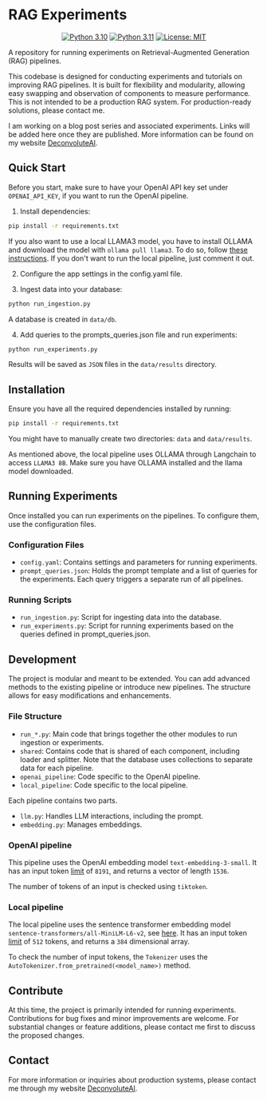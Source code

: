 # RAG Experiments

<p align="center">
  <a href="https://www.python.org/downloads/release/python-310/"><img src="https://img.shields.io/badge/python-3.10-green.svg" alt="Python 3.10"></a>
  <a href="https://www.python.org/downloads/release/python-311/"><img src="https://img.shields.io/badge/python-3.11-green.svg" alt="Python 3.11"></a>
  <a href="https://opensource.org/licenses/MIT"><img src="https://img.shields.io/badge/License-MIT-green.svg" alt="License: MIT"></a>
</p>

A repository for running experiments on Retrieval-Augmented Generation (RAG) pipelines.

This codebase is designed for conducting experiments and tutorials on improving RAG pipelines. It is built for flexibility and modularity, allowing easy swapping and observation of components to measure performance. This is not intended to be a production RAG system. For production-ready solutions, please contact me.

I am working on a blog post series and associated experiments. Links will be added here once they are published. More information can be found on my website [DeconvoluteAI](https://deconvoluteai.com).

## Quick Start

Before you start, make sure to have your OpenAI API key set under `OPENAI_API_KEY`, if you want to run the OpenAI pipeline.

1. Install dependencies:

```bash
pip install -r requirements.txt
```

If you also want to use a local LLAMA3 model, you have to install OLLAMA and download the model with `ollama pull llama3`. To do so, follow [these instructions](https://github.com/ollama/ollama). If you don't want to run the local pipeline, just comment it out.

2. Configure the app settings in the config.yaml file.

3. Ingest data into your database:

```bash
python run_ingestion.py
```

A database is created in `data/db`.

4. Add queries to the prompts_queries.json file and run experiments:

```bash
python run_experiments.py
```

Results will be saved as `JSON` files in the `data/results` directory.

## Installation

Ensure you have all the required dependencies installed by running:

```bash
pip install -r requirements.txt
```

You might have to manually create two directories: `data` and `data/results`.

As mentioned above, the local pipeline uses OLLAMA through Langchain to access `LLAMA3 8B`. Make sure you have OLLAMA installed and the llama model downloaded.

## Running Experiments

Once installed you can run experiments on the pipelines. To configure them, use the configuration files.

### Configuration Files

- `config.yaml`: Contains settings and parameters for running experiments.
- `prompt_queries.json`: Holds the prompt template and a list of queries for the experiments. Each query triggers a separate run of all pipelines.

### Running Scripts

- `run_ingestion.py`: Script for ingesting data into the database.
- `run_experiments.py`: Script for running experiments based on the queries defined in prompt_queries.json.

## Development

The project is modular and meant to be extended. You can add advanced methods to the existing pipeline or introduce new pipelines. The structure allows for easy modifications and enhancements.

### File Structure

- `run_*.py`: Main code that brings together the other modules to run ingestion or experiments.
- `shared`: Contains code that is shared of each component, including loader and splitter. Note that the database uses collections to separate data for each pipeline.
- `openai_pipeline`: Code specific to the OpenAI pipeline.
- `local_pipeline`: Code specific to the local pipeline.

Each pipeline contains two parts.

- `llm.py`: Handles LLM interactions, including the prompt.
- `embedding.py`: Manages embeddings.

### OpenAI pipeline

This pipeline uses the OpenAI embedding model `text-embedding-3-small`. It has an input token [limit](https://platform.openai.com/docs/guides/embeddings/use-cases) of `8191`, and returns a vector of length `1536`.

The number of tokens of an input is checked using `tiktoken`.

### Local pipeline

The local pipeline uses the sentence transformer embedding model `sentence-transformers/all-MiniLM-L6-v2`, see [here](https://huggingface.co/sentence-transformers/all-MiniLM-L6-v2). It has an input token [limit](TODO) of `512` tokens, and returns a `384` dimensional array.

To check the number of input tokens, the `Tokenizer` uses the `AutoTokenizer.from_pretrained(<model_name>)` method.

## Contribute

At this time, the project is primarily intended for running experiments. Contributions for bug fixes and minor improvements are welcome. For substantial changes or feature additions, please contact me first to discuss the proposed changes.

## Contact

For more information or inquiries about production systems, please contact me through my website [DeconvoluteAI](https://deconvoluteai.com/contact).
